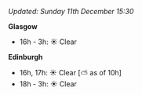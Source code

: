 *Updated: Sunday 11th December 15:30*

**Glasgow**

* 16h - 3h: :sunny: Clear

**Edinburgh**

* 16h, 17h: :sunny: Clear [:partly_sunny: as of 10h]
* 18h - 3h: :sunny: Clear
